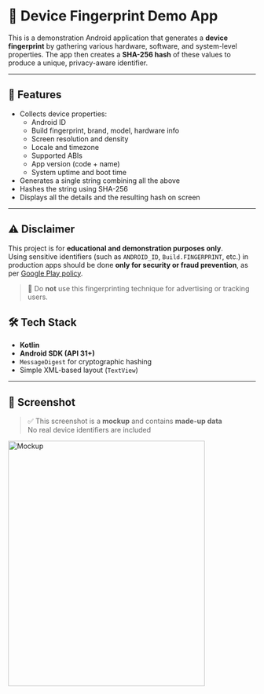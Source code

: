 # 📱 Device Fingerprint Demo App

This is a demonstration Android application that generates a **device fingerprint** by gathering various hardware, software, and system-level properties. The app then creates a **SHA-256 hash** of these values to produce a unique, privacy-aware identifier.

---

## 🔧 Features

- Collects device properties:
  - Android ID
  - Build fingerprint, brand, model, hardware info
  - Screen resolution and density
  - Locale and timezone
  - Supported ABIs
  - App version (code + name)
  - System uptime and boot time
- Generates a single string combining all the above
- Hashes the string using SHA-256
- Displays all the details and the resulting hash on screen

---

## ⚠️ Disclaimer

This project is for **educational and demonstration purposes only**.  
Using sensitive identifiers (such as `ANDROID_ID`, `Build.FINGERPRINT`, etc.) in production apps should be done **only for security or fraud prevention**, as per [Google Play policy](https://developer.android.com/privacy-and-security/data-usage).

> 🚫 Do **not** use this fingerprinting technique for advertising or tracking users.

## 🛠 Tech Stack

- **Kotlin**
- **Android SDK (API 31+)**
- `MessageDigest` for cryptographic hashing
- Simple XML-based layout (`TextView`)

---

## 📸 Screenshot

> ✅ This screenshot is a **mockup** and contains **made-up data**  
> No real device identifiers are included

<img width="400" height="500" alt="Mockup" src="https://github.com/user-attachments/assets/26f1e93c-42bd-43a6-a126-04d895b0a0e6" />


